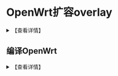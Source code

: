 

# OpenWrt扩容overlay

<details>
  <summary>【查看详情】</summary>
此教程根据E-SIR大神视频整理，侵删
overlay分区扩容教程
（此教程仅适用于E-SIR大神制作的固件 ）

ssh连接你的X86-openwrt路由器

```
Microsoft Windows [版本 10.0.19041.450]

(c) 2021 Microsoft Corporation. 保留所有权利。

 

PS C:\Users\ASUS> ssh root@192.168.5.1

root@192.168.5.1's password:

BusyBox v1.31.1 () built-in shell (ash)
```



_______                     ________        __

 |       |.-----.-----.-----.|  |  |  |.----.|  |_

 |   -   ||  _  |  -__|     ||  |  |  ||   _||   _|

 |_______||   __|_____|__|__||________||__|  |____|

          |__| W I R E L E S S   F R E E D O M

--------------------------------------------------

 OpenWrt GDQ v1.1[2021] | by "eSir PlayGround"

--------------------------------------------------

**root@OpenWrt:~# lsblk**

NAME   MAJ:MIN RM  SIZE RO TYPE MOUNTPOINT

loop0    7:0    0 51.4M  0 loop /mnt/loop0

sda      8:0    0  7.5G  0 disk

├─sda1   8:1    0   16M  0 part /mnt/sda1

└─sda2   8:2    0  300M  0 part /rom

**root@OpenWrt:~# cfdisk**

```
如果没有cfdisk命令，则使用 opkg install cfdisk 安装）

因为我的系统使用的是固态硬盘，所以默认挂载点不是从/dev/sda开始的，直接使用cfdisk命令会报错：

cfdisk: cannot open /dev/sda: No such file or directory 
```

```
  所以用 fdisk -l 命令，查看自己硬盘挂载点

fdisk -l

Disk /dev/nvme0n1: 931.51 GiB, 1000204886016 bytes, 1953525168 sectors

```


​      比如我这里，查看自己硬盘挂载点为 /dev/nvme0n1 后，

      使用 cfdisk /dev/nvme0n1 进入下图分区工具界面 



（上下键控制上面的光标移动，左右键控制下面的光标移动）

光标上下移动至Free space，左右移至New，回车
大小自己选择1G或者默认不变
回车
光标移至Write，回车
输入yes，回车
光标左右移动至Write后回车，然后移动至Quit回车退出

Syncing disks.

**root@OpenWrt:~# mkfs.ext4 /dev/sda3**

mke2fs 1.45.6 (20-Mar-2020)

Creating filesystem with 1101056 4k blocks and 275264 inodes

Filesystem UUID: a686d37a-c77f-4a12-8e05-222ace47ae00

Superblock backups stored on blocks:

        32768, 98304, 163840, 229376, 294912, 819200, 884736

 








Allocating group tables: done

Writing inode tables: done

Creating journal (16384 blocks): done

Writing superblocks and filesystem accounting information: done

 

**root@OpenWrt:~# mount /dev/sda3 /mnt/sda3**

root@OpenWrt:~# **ls /mnt/sda3**

lost+found

root@OpenWrt:~# **cd /overlay**

root@OpenWrt:/overlay# **ls**

upper  work

root@OpenWrt:/overlay# **cd upper**

root@OpenWrt:/overlay/upper# **ls**

boot    etc     home    htdocs  lib     mnt     opt     root    run     usr     www

root@OpenWrt:/overlay/upper# **cd ..**

root@OpenWrt:/overlay# **cd ..**

**root@OpenWrt:/# cp -r /overlay/* /mnt/sda3**

root@OpenWrt:/# **ls /mnt/sda3**

**lost+found  upper       work**

简化方法

进入路由器后台，系统-挂载点
点“添加”
选中“启用此挂载点", 根据UUID指定你前面新建分区大小的UUID，挂载点为”作为外部overlay使用“，然后保存&应用
保存并应用后，重启你的设备，再打开网页，就可以看到软件包空间变大了









 </details>





## 编译OpenWrt

<details>
  <summary>【查看详情】</summary>


Lean OpenWrt编译

\1. 不要用 root 用户进行编译

\2. 国内用户编译前最好准备好梯子

\3. 默认登陆IP 192.168.1.1 密码 password

编译命令

\1. 首先装好 Linux 系统，推荐 Debian 11 或 Ubuntu LTS

\2. 安装编译依赖

```
   sudo apt update -y
   sudo apt full-upgrade -y
   sudo apt install -y ack antlr3 asciidoc autoconf automake autopoint binutils bison build-essential \
   bzip2 ccache cmake cpio curl device-tree-compiler fastjar flex gawk gettext gcc-multilib g++-multilib \
   git gperf haveged help2man intltool libc6-dev-i386 libelf-dev libfuse-dev libglib2.0-dev libgmp3-dev \
   libltdl-dev libmpc-dev libmpfr-dev libncurses5-dev libncursesw5-dev libpython3-dev libreadline-dev \
   libssl-dev libtool lrzsz mkisofs msmtp ninja-build p7zip p7zip-full patch pkgconf python2.7 python3 \
   python3-pyelftools python3-setuptools qemu-utils rsync scons squashfs-tools subversion swig texinfo \
   uglifyjs upx-ucl unzip vim wget xmlto xxd zlib1g-dev
```

\3. 下载源代码，更新 feeds 并选择配置

```
   git clone https://github.com/coolsnowwolf/lede
   cd lede
   ./scripts/feeds update -a
   ./scripts/feeds install -a
   make menuconfig
```



```
git clone https://github.com/openwrt/openwrt        **官方版本**
git clone https://github.com/coolsnowwolf/lede       **lede版本**
git clone -b 22.03 --single-branch https://github.com/Lienol/openwrt   **lienol版本**
cd openwrt            **切换到文件目录**
```



\4. 下载 dl 库，编译固件 （-j 后面是线程数，第一次编译推荐用单线程）

```
   make download -j8
   make V=s -j1
```

本套代码保证肯定可以编译成功。里面包括了 R23 所有源代码，包括 IPK 的。 你可以自由使用，但源码编译二次发布请注明我的 GitHub 仓库链接。谢谢合作！ 二次编译：

```
cd lede
git pull
./scripts/feeds update -a
./scripts/feeds install -a
make defconfig
make download -j8
make V=s -j$(nproc)
```



如果需要重新配置：

```
rm -rf .config
make menuconfig
make V=s -j$(nproc)



rm -rf ./tmp && rm -rf .config
make menuconfig
make V=s -j$(nproc)

编译完成后输出路径：bin/targets
```

如果编译失败，可以执行以下命令：

make clean 删除编译目录/bin和/build_dir目录中的文件

make dirclean 除了删除编译目录之外还删除编译工具目录，删除/bin和/build_dir目录的中的文件(make clean)以及/staging_dir、/toolchain、/tmp和/logs中的文件，一般在更换CPU架构的情况下才操作。



下载编译压缩包

编译完成后输出路径：home/用户名/openwrt/bin/targets，下载到本地电脑，需要通过SSH远程登录进行下载。ubuntu默认是没开通SSH登录，所以我们需要进行开通。

```
开通SSH登录方法：

1，必须切换成为root用户
sudo -i
2，先更新软件列表和更新软件
sudo apt-get update
3，先更新软件列表和更新软件
sudo apt-get upgrade
4，安装ssh
apt-get install ssh
5，启动ssh服务
sudo /etc/init.d/ssh start
6，检查是否有ssh环境
ps -e | grep ssh




ubuntu开通root登录SSH权限

1， 使用普通用户登录后切换root
sudo -i
2，创建root管理员密码
passwd root
3，开启root登录
sudo sed -i 's/^#?PermitRootLogin./PermitRootLogin yes/g' /etc/ssh/sshd_config
4，开启密码验证
sudo sed -i 's/^#?PasswordAuthentication./PasswordAuthentication yes/g' /etc/ssh/sshd_config
5，重启ssh服务
service sshd restart
6，检查是否有ssh环境
ps -e | grep ssh


```



安装Nginx

首先，您需要在OpenWrt上安装Nginx。可以使用以下命令在终端中进行安装：

```
opkg update
opkg install nginx
```

安装Nginx后，您可以通过以下命令启动和停止它：

```
/etc/init.d/nginx start    # 启动Nginx
/etc/init.d/nginx stop     # 停止Nginx
```

配置Nginx

接下来，您需要在OpenWrt上配置Nginx。Nginx的配置文件位于 /etc/nginx/nginx.conf 中。您可以通过修改此文件来配置Nginx。

例如，要将Nginx配置为监听端口80并向所有请求发送欢迎消息，请按照以下步骤操作：

1. 使用文本编辑器打开 /etc/nginx/nginx.conf 文件：

```
vi /etc/nginx/nginx.conf
```

1. 在 http 块中添加以下内容：

```
worker_processes auto;

user root;

events {}

http {

upstream alist {
  server 127.0.0.1:5244;
}



server {
        listen       15244;
        server_name   localhost;
        location / {
           proxy_pass http://alist;
           proxy_set_header HOST $host;
           proxy_set_header X-Forwarded-Proto $scheme;
           proxy_set_header X-Real-IP $remote_addr;
           proxy_set_header X-Forwarded-For $proxy_add_x_forwarded_for;
        }
      
    }

}

```

1. 保存并关闭文件。
2. 重新启动Nginx以使更改生效：

```
/etc/init.d/nginx restart
```

使用Nginx模块

要在OpenWrt上使用Nginx模块，您需要将相应的模块安装到Nginx中。这些模块可以使用以下命令安装：

```
opkg update
opkg install nginx-mod-<module_name>
```

其中 <module_name> 是要安装的模块的名称。例如，要安装HttpEchoModule，可以使用以下命令：

```
opkg update
opkg install nginx-mod-http-echo
```

安装完毕后，您需要修改 /etc/nginx/nginx.conf 文件





 </details>



